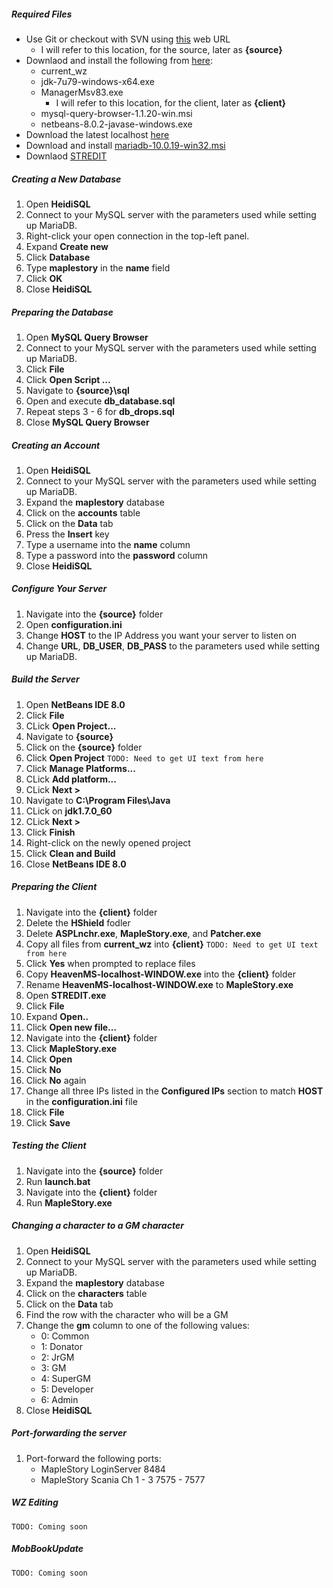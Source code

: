##### Required Files
 * Use Git or checkout with SVN using [this](https://github.com/ryantpayton/MapleStory.git) web URL
   * I will refer to this location, for the source, later as **{source}**
 * Downlaod and install the following from [here](https://drive.google.com/drive/folders/0BzDsHSr-0V4MYVJ0TWIxd05hYUk):
   * current_wz
   * jdk-7u79-windows-x64.exe
   * ManagerMsv83.exe
     * I will refer to this location, for the client, later as **{client}**
   * mysql-query-browser-1.1.20-win.msi
   * netbeans-8.0.2-javase-windows.exe
 * Download the latest localhost [here](https://hostr.co/tsYsQzzV6xT0)
 * Download and install [mariadb-10.0.19-win32.msi](https://downloads.mariadb.org/mariadb/10.0.19/)
 * Downlaod [STREDIT](http://www.craftnet.nl/Downloads/)

##### Creating a New Database
 1. Open **HeidiSQL**
 2. Connect to your MySQL server with the parameters used while setting up MariaDB.
 3. Right-click your open connection in the top-left panel.
 4. Expand **Create new**
 5. Click **Database**
 6. Type **maplestory** in the **name** field
 7. Click **OK**
 8. Close **HeidiSQL**

##### Preparing the Database
 1. Open **MySQL Query Browser**
 2. Connect to your MySQL server with the parameters used while setting up MariaDB.
 3. Click **File**
 4. Click **Open Script ...**
 5. Navigate to **{source}\sql**
 6. Open and execute **db_database.sql**
 7. Repeat steps 3 - 6 for **db_drops.sql**
 8. Close **MySQL Query Browser**

##### Creating an Account
 1. Open **HeidiSQL**
 2. Connect to your MySQL server with the parameters used while setting up MariaDB.
 3. Expand the **maplestory** database
 4. Click on the **accounts** table
 5. Click on the **Data** tab
 6. Press the **Insert** key
 7. Type a username into the **name** column
 8. Type a password into the **password** column
 9. Close **HeidiSQL**

##### Configure Your Server
 1. Navigate into the **{source}** folder
 2. Open **configuration.ini**
 3. Change **HOST** to the IP Address you want your server to listen on
 4. Change **URL**, **DB_USER**, **DB_PASS** to the parameters used while setting up MariaDB.

##### Build the Server
 1. Open **NetBeans IDE 8.0**
 2. Click **File**
 3. CLick **Open Project...**
 4. Navigate to **{source}**
 5. Click on the **{source}** folder
 5. Click **Open Project**
```TODO: Need to get UI text from here```
 6. Click **Manage Platforms...**
 7. CLick **Add platform...**
 8. CLick **Next >**
 8. Navigate to **C:\Program Files\Java**
 9. CLick on **jdk1.7.0_60**
 10. CLick **Next >**
 11. Click **Finish**
 12. Right-click on the newly opened project
 13. Click **Clean and Build**
 14. Close **NetBeans IDE 8.0**

##### Preparing the Client
 1. Navigate into the **{client}** folder
 2. Delete the **HShield** fodler
 3. Delete **ASPLnchr.exe**, **MapleStory.exe**, and **Patcher.exe**
 4. Copy all files from **current_wz** into **{client}**
```TODO: Need to get UI text from here```
 5. Click **Yes** when prompted to replace files
 6. Copy **HeavenMS-localhost-WINDOW.exe** into the **{client}** folder
 7. Rename **HeavenMS-localhost-WINDOW.exe** to **MapleStory.exe**
 7. Open **STREDIT.exe**
 8. Click **File**
 9. Expand **Open..**
 10. Click **Open new file...**
 11. Navigate into the **{client}** folder
 12. Click **MapleStory.exe**
 13. Click **Open**
 14. Click **No**
 15. Click **No** again
 16. Change all three IPs listed in the **Configured IPs** section to match **HOST** in the **configuration.ini** file
 17. Click **File**
 18. Click **Save**

##### Testing the Client
 1. Navigate into the **{source}** folder
 2. Run **launch.bat**
 3. Navigate into the **{client}** folder
 4. Run **MapleStory.exe**

##### Changing a character to a GM character
 1. Open **HeidiSQL**
 2. Connect to your MySQL server with the parameters used while setting up MariaDB.
 3. Expand the **maplestory** database
 4. Click on the **characters** table
 5. Click on the **Data** tab
 6. Find the row with the character who will be a GM
 7. Change the **gm** column to one of the following values:
    * 0: Common
    * 1: Donator
    * 2: JrGM
    * 3: GM
    * 4: SuperGM
    * 5: Developer
    * 6: Admin
 8. Close **HeidiSQL**

##### Port-forwarding the server
 1. Port-forward the following ports:
    * MapleStory LoginServer 8484
    * MapleStory Scania Ch 1 - 3 7575 - 7577

##### WZ Editing
```TODO: Coming soon```

##### MobBookUpdate
```TODO: Coming soon```